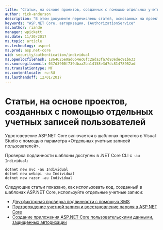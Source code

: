 ```yaml
---
title: "Статьи, на основе проектов, созданных с помощью отдельных учетных записей пользователей"
author: rick-anderson
description: "В этом документе перечислены статей, основанных на проекты, созданные с помощью отдельных учетных записей пользователей."
keywords: "ASP.NET Core, авторизации, IAuthorizationService"
ms.author: riande
manager: wpickett
ms.date: 11/30/2017
ms.topic: article
ms.technology: aspnet
ms.prod: asp.net-core
uid: security/authentication/individual
ms.openlocfilehash: 1864625e0ad6b4ec6fc2ada3fa7d93edec91b633
ms.sourcegitcommit: 037d3900f739dbaa2ba14158e3d7dc81478952ad
ms.translationtype: MT
ms.contentlocale: ru-RU
ms.lasthandoff: 12/01/2017
---
```

# <a name="articles-based-on-projects-created-with-individual-user-accounts"></a>Статьи, на основе проектов, созданных с помощью отдельных учетных записей пользователей

Удостоверение ASP.NET Core включается в шаблонах проектов в Visual Studio с помощью параметра «Отдельных учетных записей пользователей».

Проверка подлинности шаблоны доступны в .NET Core CLI с `-au Individual`:

```console
dotnet new mvc -au Individual
dotnet new webapi -au Individual
dotnet new razor -au Individual
```

Следующие статьи показано, как использовать код, созданный в шаблонах ASP.NET Core, используйте отдельные учетные записи:

* [Двухфакторная проверка подлинности с помощью SMS](xref:security/authentication/2fa)
* [Подтверждение учетной записи и восстановление пароля в ASP.NET Core](xref:security/authentication/accconfirm)
* [Создание приложения ASP.NET Core пользовательскими данными, защищенных авторизации](xref:security/authorization/secure-data)